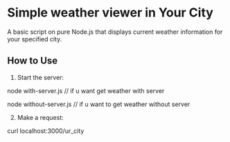 # Simple weather viewer in Your City

A basic script  on pure Node.js that displays current weather information for your specified city.

## How to Use

1. Start the server:

node with-server.js 
// if u want get weather with server

node without-server.js 
// if u want to get weather without server

2. Make a request:

curl localhost:3000/ur_city

